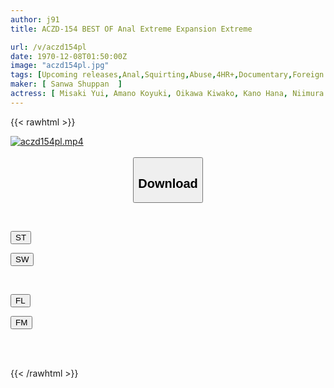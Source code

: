 ```yaml
---
author: j91
title: ACZD-154 BEST OF Anal Extreme Expansion Extreme

url: /v/aczd154pl
date: 1970-12-08T01:50:00Z
image: "aczd154pl.jpg"
tags: [Upcoming releases,Anal,Squirting,Abuse,4HR+,Documentary,Foreign Objects,Huge Butt,AV Actress	 ]
maker: [ Sanwa Shuppan  ]
actress: [ Misaki Yui, Amano Koyuki, Oikawa Kiwako, Kano Hana, Niimura Akari ,Mori Hotaru, Mogami Sayuki, Matsu Yukino, Maeda Mako ,Inoue Masami ]
---
```



{{< rawhtml >}}

<div class="video" data-videoid="pending_link.html">
    <a href="javascript:;">
        <img src="/v/aczd154pl/aczd154pl.jpg" width="WIDTH" height="HEIGHT" alt="aczd154pl.mp4" loading="lazy">
    </a>
</div>

<script type="text/javascript" src="https://j91.asia/asset/on-demand-pend.js"></script>

<br>
  <link rel="stylesheet" href="https://j91.asia/asset/bs5.css">
  
  <center>
  <button class="btn btn-primary" type="button" data-bs-toggle="collapse" data-bs-target=".multi-collapse" aria-expanded="false" aria-controls="multiCollapseExample1 multiCollapseExample2"><h2>Download</h2></button></center>
</p>
<div class="row">
  <div class="col">
    <div class="collapse multi-collapse" id="multiCollapseExample1">
      <div class="card card-body">
	      	      <br>
<div class="buttons">  
<p><a href="https://j91.asia/pending_link.html" target="_blank"><button class="btn-hover color-3"><i class="fa fa-download"></i> ST</button></a></p>
<p><a href="https://j91.asia/pending_link.html" target="_blank"><button class="btn-hover color-2"><i class="fa fa-download"></i> SW</button></a></p></div>
    </div>
  </div>
</div>
  <div class="col">
    <div class="collapse multi-collapse" id="multiCollapseExample2">
      <div class="card card-body">
	      <br>
<div class="buttons">
<p><a href="https://j91.asia/pending_link.html" target="_blank"><button class="btn-hover color-9"><i class="fa fa-download"></i> FL</button></a></p>
<p><a href="https://j91.asia/pending_link.html" target="_blank"><button class="btn-hover color-8"><i class="fa fa-download"></i> FM</button></a></p></div>
<br><br>
      </div>
    </div>
  </div>
</div>

{{< /rawhtml >}}